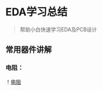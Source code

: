 # EDA学习总结
> 帮助小白快速学习EDA及PCB设计
## 常用器件讲解
### 电阻：
！[电阻](C:\Users\18108\Desktop\github文件\EDA图片库\电阻.png)
